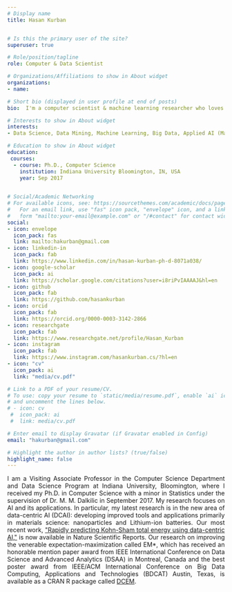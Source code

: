 ```yaml
---
# Display name
title: Hasan Kurban


# Is this the primary user of the site?
superuser: true

# Role/position/tagline
role: Computer & Data Scientist

# Organizations/Affiliations to show in About widget
organizations:
- name: 

# Short bio (displayed in user profile at end of posts)
bio:  I'm a computer scientist & machine learning researcher who loves building intelligent systems to find data-driven solutions to real-world problems. 

# Interests to show in About widget
interests:
- Data Science, Data Mining, Machine Learning, Big Data, Applied AI (Materials Science)

# Education to show in About widget
education:
 courses:  
  - course: Ph.D., Computer Science
    institution: Indiana University Bloomington, IN, USA
    year: Sep 2017
 

# Social/Academic Networking
# For available icons, see: https://sourcethemes.com/academic/docs/page-builder/#icons
#   For an email link, use "fas" icon pack, "envelope" icon, and a link in the
#   form "mailto:your-email@example.com" or "/#contact" for contact widget.
social:
- icon: envelope
  icon_pack: fas
  link: mailto:hakurban@gmail.com
- icon: linkedin-in
  icon_pack: fab
  link: https://www.linkedin.com/in/hasan-kurban-ph-d-8071a038/
- icon: google-scholar
  icon_pack: ai
  link: https://scholar.google.com/citations?user=i8riPvIAAAAJ&hl=en
- icon: github
  icon_pack: fab
  link: https://github.com/hasankurban
- icon: orcid
  icon_pack: fab
  link: https://orcid.org/0000-0003-3142-2866
- icon: researchgate
  icon_pack: fab  
  link: https://www.researchgate.net/profile/Hasan_Kurban
- icon: instagram
  icon_pack: fab
  link: https://www.instagram.com/hasankurban.cs/?hl=en
- icon: "cv"
  icon_pack: ai
  link: "media/cv.pdf"

# Link to a PDF of your resume/CV.
# To use: copy your resume to `static/media/resume.pdf`, enable `ai` icons in `params.toml`, 
# and uncomment the lines below.
# - icon: cv
 #  icon_pack: ai
 #  link: media/cv.pdf

# Enter email to display Gravatar (if Gravatar enabled in Config)
email: "hakurban@gmail.com"

# Highlight the author in author lists? (true/false)
highlight_name: false
---
```

<style>
body {
text-align: justify}
</style>

I am  a Visiting Associate Professor in the Computer Science Department and Data Science Program at Indiana University, Bloomington, where I received my  Ph.D. in Computer Science with a minor in Statistics under the supervision of Dr. M. M. Dalkilic in September 2017.  My research focuses on AI and its applications.  In particular,  my latest research is in the new area of data-centric AI (DCAI): developing improved tools and applications primarily in materials science: nanoparticles and Lithium-ion batteries.  Our most recent work, ["Rapidly predicting Kohn-Sham total energy using data-centric AI,"](https://www.nature.com/articles/s41598-022-18366-7)  is now available in Nature Scientific Reports.  Our  research on improving the venerable expectation-maximization called EM*,  which has received an honorable mention paper award from IEEE International Conference on Data Science and Advanced Analytics (DSAA) in Montreal, Canada and the best poster award from IEEE/ACM International Conference on Big Data Computing, Applications and Technologies (BDCAT) Austin, Texas,  is available as a CRAN R package called [DCEM](https://cran.r-project.org/web/packages/DCEM/index.html). 